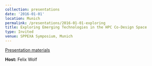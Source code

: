 ```yaml
---
collection: presentations
date: '2016-01-01'
location: Munich
permalink: /presentations/2016-01-01-exploring
title: Exploring Emerging Technologies in the HPC Co-Design Space
type: Invited
venue: SPPEXA Symposium, Munich
---
```


[Presentation materials](http://www.sppexa.de/sppexa-activities/annual-plenary-meeting/2016.html)


**Host:** Felix Wolf